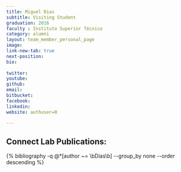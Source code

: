 ```yaml
---
title: Miguel Dias 
subtitle: Visiting Student
graduation: 2016
faculty : Instituto Superior Técnico
category: alumni
layout: team_member_personal_page
image: 
link-new-tab: true
next-position: 
bio:
    
twitter: 
youtube: 
github: 
email: 
bitbucket: 
facebook: 
linkedin: 
website: authuser=0

---
```


## Connect Lab Publications:

{% bibliography -q @*[author ~= \bDias\b] --group_by none --order descending %}

